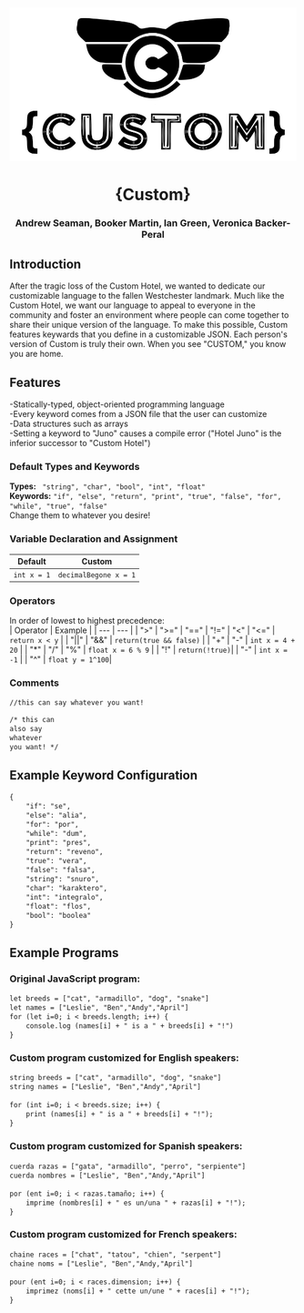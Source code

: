 ![](https://github.com/Booker-M/Custom/blob/main/logo/Custom.png?raw=true)  
# <div align="center">{Custom}</div>  
### <div align="center">Andrew Seaman, Booker Martin, Ian Green, Veronica Backer-Peral</div>

## Introduction
After the tragic loss of the Custom Hotel, we wanted to dedicate our customizable language to the fallen Westchester landmark. Much like the Custom Hotel, we want our language to appeal to everyone in the community and foster an environment where people can come together to share their unique version of the language. To make this possible, Custom features keywards that you define in a customizable JSON. Each person's version of Custom is truly their own. When you see "CUSTOM," you know you are home.

## Features
-Statically-typed, object-oriented programming language  
-Every keyword comes from a JSON file that the user can customize  
-Data structures such as arrays  
-Setting a keyword to "Juno" causes a compile error ("Hotel Juno" is the inferior successor to "Custom Hotel")  

### Default Types and Keywords
**Types:** ` "string", "char", "bool", "int", "float"`  
**Keywords:** `"if", "else", "return", "print", "true", "false", "for", "while", "true", "false"`  
Change them to whatever you desire!  

### Variable Declaration and Assignment

| Default | Custom |
| --- | --- |
| `int x = 1` | `decimalBegone x = 1` |

### Operators
In order of lowest to highest precedence:  
| Operator | Example |
| --- | --- |
| ">" \| ">=" \| "==" \| "!=" \| "<" \| "<=" | `return x < y` |
| "\|\|" \| "&&" | `return(true && false)` |
| "+" \| "-" | `int x = 4 + 20` |
|  "\*" \| "/" \| "%" | `float x = 6 % 9` |
| "!" | `return(!true)`|
| "-" | `int x = -1` |
| "^" | `float y = 1^100`|

### Comments
```
//this can say whatever you want!
```
```
/* this can
also say
whatever
you want! */
```

## Example Keyword Configuration
```
{
    "if": "se",
    "else": "alia",
    "for": "por",
    "while": "dum",
    "print": "pres",
    "return": "reveno",
    "true": "vera",
    "false": "falsa",
    "string": "snuro",
    "char": "karaktero",
    "int": "integralo",
    "float": "flos",
    "bool": "boolea"
}
```

## Example Programs
### Original JavaScript program:
```
let breeds = ["cat", "armadillo", "dog", "snake"]
let names = ["Leslie", "Ben","Andy","April"]
for (let i=0; i < breeds.length; i++) {
    console.log (names[i] + " is a " + breeds[i] + "!")
}
```
### Custom program customized for English speakers:
```
string breeds = ["cat", "armadillo", "dog", "snake"]
string names = ["Leslie", "Ben","Andy","April"]

for (int i=0; i < breeds.size; i++) {
    print (names[i] + " is a " + breeds[i] + "!");
}
```
### Custom program customized for Spanish speakers:
```
cuerda razas = ["gata", "armadillo", "perro", "serpiente"]
cuerda nombres = ["Leslie", "Ben","Andy,"April"]

por (ent i=0; i < razas.tamaño; i++) {
    imprime (nombres[i] + " es un/una " + razas[i] + "!");
}
```
### Custom program customized for French speakers:
```
chaine races = ["chat", "tatou", "chien", "serpent"]
chaine noms = ["Leslie", "Ben","Andy,"April"]

pour (ent i=0; i < races.dimension; i++) {
    imprimez (noms[i] + " cette un/une " + races[i] + "!");
}
```
